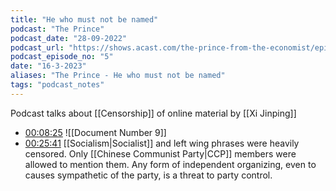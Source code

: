 ```yaml
---
title: "He who must not be named"
podcast: "The Prince"
podcast_date: "28-09-2022"
podcast_url: "https://shows.acast.com/the-prince-from-the-economist/episodes/5-he-who-must-not-be-named"
podcast_episode_no: "5"
date: "16-3-2023"
aliases: "The Prince - He who must not be named"
tags: "podcast_notes"
---
```


Podcast talks about [[Censorship]] of online material by [[Xi Jinping]]

- [00:08:25](obsidian://podnotes?episodeName=He+who+must+not+be+named&url=https%3A%2F%2Ffeeds.acast.com%2Fpublic%2Fshows%2F62cff2d9d455860013698a7f&time=505.911195813796) ![[Document Number 9]]
- [00:25:41](obsidian://podnotes?episodeName=He+who+must+not+be+named&url=https%3A%2F%2Ffeeds.acast.com%2Fpublic%2Fshows%2F62cff2d9d455860013698a7f&time=1541.434674486487) [[Socialism|Socialist]] and left wing phrases were heavily censored. Only [[Chinese Communist Party|CCP]] members were allowed to mention them. Any form of independent organizing, even to causes sympathetic of the party, is a threat to party control.